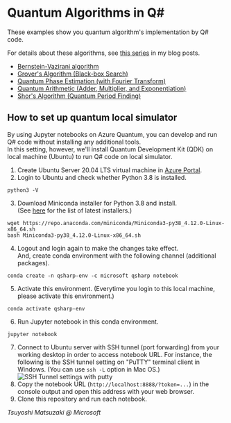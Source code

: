 # Quantum Algorithms in Q#

These examples show you quantum algorithm's implementation by Q# code.

For details about these algorithms, see [this series](https://tsmatz.wordpress.com/2019/02/21/quantum-computing-programming-qsharp-for-phase-kickback/) in my blog posts.

- [Bernstein-Vazirani algorithm](./01-bernstein-vazirani.ipynb)
- [Grover's Algorithm (Black-box Search)](./02-grover-search.ipynb)
- [Quantum Phase Estimation (with Fourier Transform)](./03-phase-estimation.ipynb)
- [Quantum Arithmetic (Adder, Multiplier, and Exponentiation)](./04-arithmetic-operations.ipynb)
- [Shor's Algorithm (Quantum Period Finding)](./05-shor-period-finding.ipynb)

## How to set up quantum local simulator

By using Jupyter notebooks on Azure Quantum, you can develop and run Q# code without installing any additional tools.<br>
In this setting, however, we'll install Quantum Development Kit (QDK) on local machine (Ubuntu) to run Q# code on local simulator.

1. Create Ubuntu Server 20.04 LTS virtual machine in [Azure Portal](https://portal.azure.com/).
2. Login to Ubuntu and check whether Python 3.8 is installed.<br>
```
python3 -V
```
3. Download Miniconda installer for Python 3.8 and install.<br>
(See [here](https://docs.conda.io/en/latest/miniconda.html) for the list of latest installers.)<br>
```
wget https://repo.anaconda.com/miniconda/Miniconda3-py38_4.12.0-Linux-x86_64.sh
bash Miniconda3-py38_4.12.0-Linux-x86_64.sh
```
4. Logout and login again to make the changes take effect.<br>
And, create conda environment with the following channel (additional packages).<br>
```
conda create -n qsharp-env -c microsoft qsharp notebook
```
5. Activate this environment. (Everytime you login to this local machine, please activate this environment.)<br>
```
conda activate qsharp-env
```
6. Run Jupyter notebook in this conda environment.<br>
```
jupyter notebook
```
7. Connect to Ubuntu server with SSH tunnel (port forwarding) from your working desktop in order to access notebook URL.
For instance, the following is the SSH tunnel setting on "PuTTY" terminal client in Windows. (You can use ```ssh -L``` option in Mac OS.)<br>
![SSH Tunnel settings with putty](https://tsmatz.github.io/images/github/azure-ml-tensorflow-complete-sample/20191225_SSH_Tunnel.jpg)
8. Copy the notebook URL (```http://localhost:8888/?token=...```) in the console output and open this address with your web browser.
9. Clone this repository and run each notebook.

*Tsuyoshi Matsuzaki @ Microsoft*
